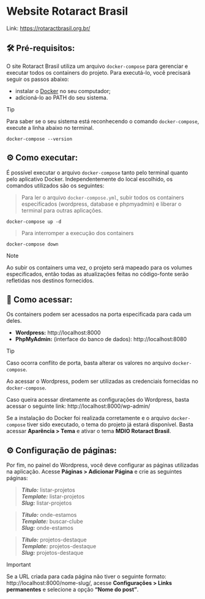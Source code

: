 # Website Rotaract Brasil

Link: https://rotaractbrasil.org.br/

## 🛠️ Pré-requisitos:
O site Rotaract Brasil utiliza um arquivo ``docker-compose`` para gerenciar e executar todos os containers do projeto. Para executá-lo, você precisará seguir os passos abaixo:
* instalar o [Docker](https://docs.docker.com/compose/install) no seu computador;
* adicioná-lo ao PATH do seu sistema.  
  
> [!TIP]
> Para saber se o seu sistema está reconhecendo o comando ``docker-compose``, execute a linha abaixo no terminal.
```
docker-compose --version
```
## ⚙️ Como executar:
É possível executar o arquivo ``docker-compose`` tanto pelo terminal quanto pelo aplicativo Docker. Independentemente do local escolhido, os comandos utilizados são os seguintes:
> Para ler o arquivo ``docker-compose.yml``, subir todos os containers especificados (wordpress, database e phpmyadmin) e liberar o terminal para outras aplicações.
```
docker-compose up -d
```

> Para interromper a execução dos containers
```
docker-compose down
```  

> [!NOTE]
> Ao subir os containers uma vez, o projeto será mapeado para os volumes especificados, então todas as atualizações feitas no código-fonte serão refletidas nos destinos fornecidos.

## 📌 Como acessar:
Os containers podem ser acessados na porta especificada para cada um deles.
* **Wordpress:** http://localhost:8000
* **PhpMyAdmin:** (interface do banco de dados):  http://localhost:8080  
  
> [!TIP]
> Caso ocorra conflito de porta, basta alterar os valores no arquivo ``docker-compose``.

Ao acessar o Wordpress, podem ser utilizadas as credenciais fornecidas no ``docker-compose``. 

Caso queira acessar diretamente as configurações do Wordpress, basta acessar o seguinte link: http://localhost:8000/wp-admin/

Se a instalação do Docker foi realizada corretamente e o arquivo ``docker-compose`` tiver sido executado, o tema do projeto já estará disponível. Basta acessar **Aparência > Tema** e ativar o tema **MDIO Rotaract Brasil**. 

## ⚙️ Configuração de páginas:
Por fim, no painel do Wordpress, você deve configurar as páginas utilizadas na aplicação. Acesse **Páginas > Adicionar Página** e crie as seguintes páginas:

>  **_Título:_** listar-projetos  
> **_Template:_** listar-projetos  
> **_Slug:_** listar-projetos   


> **_Título:_** onde-estamos  
> **_Template:_** buscar-clube  
> **_Slug:_** onde-estamos  


>**_Título:_** projetos-destaque  
>**_Template:_** projetos-destaque  
>**_Slug:_**  projetos-destaque  

> [!IMPORTANT]
> Se a URL criada para cada página não tiver o seguinte formato: http://localhost:8000/nome-slug/, acesse **Configurações > Links permanentes** e selecione a opção **“Nome do post”**.
